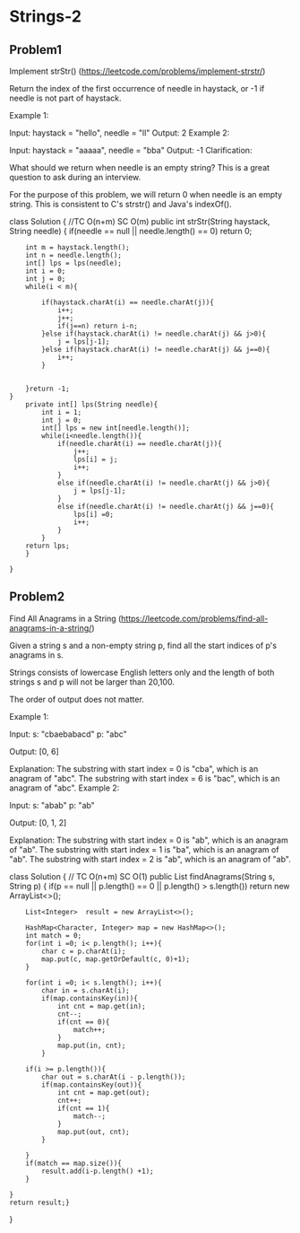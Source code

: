 # Strings-2


## Problem1 
Implement strStr() (https://leetcode.com/problems/implement-strstr/)

Return the index of the first occurrence of needle in haystack, or -1 if needle is not part of haystack.

Example 1:

Input: haystack = "hello", needle = "ll"
Output: 2
Example 2:

Input: haystack = "aaaaa", needle = "bba"
Output: -1
Clarification:

What should we return when needle is an empty string? This is a great question to ask during an interview.

For the purpose of this problem, we will return 0 when needle is an empty string. This is consistent to C's strstr() and Java's indexOf().





class Solution {
    //TC O(n+m) SC O(m)
    public int strStr(String haystack, String needle) {
        if(needle == null || needle.length() == 0) return 0;
        
        int m = haystack.length();
        int n = needle.length();
        int[] lps = lps(needle);
        int i = 0;
        int j = 0;
        while(i < m){
            
            if(haystack.charAt(i) == needle.charAt(j)){
                i++;
                j++;
                if(j==n) return i-n;
            }else if(haystack.charAt(i) != needle.charAt(j) && j>0){
                j = lps[j-1];
            }else if(haystack.charAt(i) != needle.charAt(j) && j==0){
                i++;
            }
            
            
        }return -1;
    }
        private int[] lps(String needle){
            int i = 1;
            int j = 0;
            int[] lps = new int[needle.length()];
            while(i<needle.length()){
                if(needle.charAt(i) == needle.charAt(j)){
                    j++;
                    lps[i] = j;
                    i++;
                }
                else if(needle.charAt(i) != needle.charAt(j) && j>0){
                    j = lps[j-1];
                }
                else if(needle.charAt(i) != needle.charAt(j) && j==0){
                    lps[i] =0;
                    i++;
                }
            }
        return lps;
        }
        
    }


## Problem2 

Find All Anagrams in a String (https://leetcode.com/problems/find-all-anagrams-in-a-string/)

Given a string s and a non-empty string p, find all the start indices of p's anagrams in s.

Strings consists of lowercase English letters only and the length of both strings s and p will not be larger than 20,100.

The order of output does not matter.

Example 1:

Input:
s: "cbaebabacd" p: "abc"

Output:
[0, 6]

Explanation:
The substring with start index = 0 is "cba", which is an anagram of "abc".
The substring with start index = 6 is "bac", which is an anagram of "abc".
Example 2:

Input:
s: "abab" p: "ab"

Output:
[0, 1, 2]

Explanation:
The substring with start index = 0 is "ab", which is an anagram of "ab".
The substring with start index = 1 is "ba", which is an anagram of "ab".
The substring with start index = 2 is "ab", which is an anagram of "ab".


class Solution {
    // TC O(n+m) SC O(1)
    public List<Integer> findAnagrams(String s, String p) {
        if(p == null || p.length() == 0 || p.length() > s.length()) return new ArrayList<>();
        
        List<Integer>  result = new ArrayList<>();
        
        HashMap<Character, Integer> map = new HashMap<>();
        int match = 0;
        for(int i =0; i< p.length(); i++){
            char c = p.charAt(i);
            map.put(c, map.getOrDefault(c, 0)+1);
        }
        
        for(int i =0; i< s.length(); i++){
            char in = s.charAt(i);
            if(map.containsKey(in)){
                int cnt = map.get(in);
                cnt--;
                if(cnt == 0){
                    match++;
                }
                map.put(in, cnt);
            }
        
        if(i >= p.length()){
            char out = s.charAt(i - p.length());
            if(map.containsKey(out)){
                int cnt = map.get(out);
                cnt++;
                if(cnt == 1){
                    match--;
                }
                map.put(out, cnt);
            }
            
        }
        if(match == map.size()){
            result.add(i-p.length() +1);
        }
        
    }
    return result;}
}
